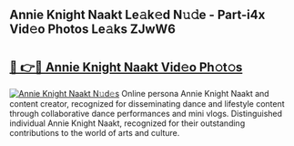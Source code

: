 ## Annie Knight Naakt Le𝚊k𝚎d N𝚞𝚍e - Part-i4x Vid𝚎o Photos Le𝚊ks ZJwW6

# <h2><a href="http://fb35lm6.evod.top/?m=Annie+Knight+Naakt">🔗 👉🔴 Annie Knight Naakt Vid𝚎o Ph𝚘t𝚘s</a></h2>

[![Annie Knight Naakt N𝚞d𝚎s](https://i.imgur.com/8V9OHl7.gif)](http://fb35lm6.evod.top/?m=Annie+Knight+Naakt)
Online persona Annie Knight Naakt and content creator, recognized for disseminating dance and lifestyle content through collaborative dance performances and mini vlogs. Distinguished individual Annie Knight Naakt, recognized for their outstanding contributions to the world of arts and culture. 
